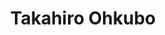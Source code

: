 ---
title: "Takahiro Ohkubo"
draft: false

# Job rank 職階
rank: "Professor" # 教授 | 准教授 | 助教 | ...

# Laboratory group
la_group: "Material Chemistry" # 分子化学 | 物質化学 | 反応化学

# Laboratory
laboratory:
  id: inorganic
  name: Inorganic Chemistry Laboratory


# page title background image
bg_image: "images/banner/bg1.jpg"

# meta description ~100 letters in Japanese
description : "Elucidation of functions on porous materials and development of new porous materials"

# teacher portrait
image: "images/faculty/ohkubo.jpg"

# interest
interest: ["Nanospace", "Adsorption", "Catalyst"]

# achievements
achievements:
- icon: ti-id-badge
  link: https://researcherid.com/rid/B-2591-2011
  name: ResearcherID B-2591-2011
- icon: ti-id-badge
  link: https://orcid.org/0000-0001-5907-3683
  name: ORCID 0000-0001-5907-3683
- icon: ti-google
  link: https://scholar.google.co.jp/citations?user=HkgUngkAAAAJ
  name: Scholar HkgUngkAAAAJ


# contact info
contact:
- icon: ti-email
  link: mailto:ohkubo@okayama-u.ac.jp
  name: ohkubo@okayama-u.ac.jp
- icon: ti-mobile
  link: tel:086-251-7843
  name: 086-251-7843


- name : "Inorganic Chemistry Laboratory"
  icon : "ti-world" # icon pack : https://themify.me/themify-icons
  link : "http://chem.okayama-u.ac.jp/~inorganic/index.html"

- name : "3-1-1 Tsushima-Naka, Kita Ward, Okayama City, Okayama 700-8530"
  icon : "ti-location-pin" # icon pack : https://themify.me/themify-icons
  link : "#"

# type
type: "faculty"
---